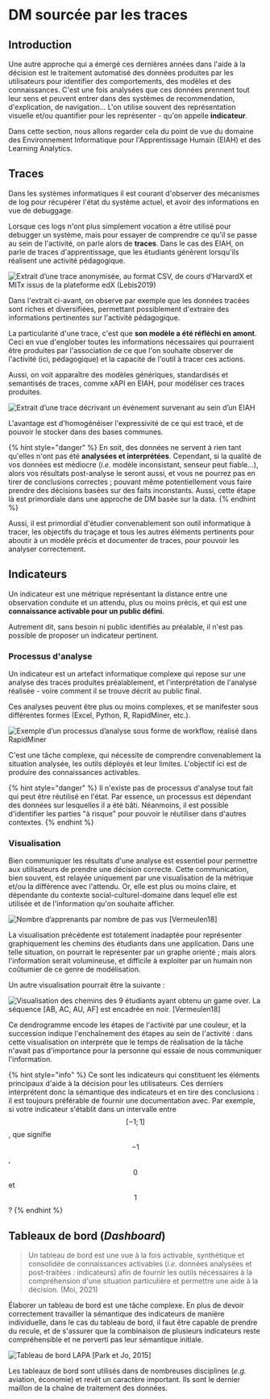 # DM sourcée par les traces

## Introduction

Une autre approche qui a émergé ces dernières années dans l'aide à la décision est le traitement automatisé des données produites par les utilisateurs pour identifier des comportements, des modèles et des connaissances. C'est une fois analysées que ces données prennent tout leur sens et peuvent entrer dans des systèmes de recommendation, d'explication, de navigation... L'on utilise souvent des représentation visuelle et/ou quantifier pour les représenter - qu'on appelle **indicateur**.

Dans cette section, nous allons regarder cela du point de vue du domaine des Environnement Informatique pour l'Apprentissage Humain \(EIAH\) et des Learning Analytics.

## Traces

Dans les systèmes informatiques il est courant d'observer des mécanismes de log pour récupérer l'état du système actuel, et avoir des informations en vue de debuggage.

Lorsque ces logs n'ont plus simplement vocation a être utilisé pour debugger un système, mais pour essayer de comprendre ce qu'il se passe au sein de l'activité, on parle alors de **traces**. Dans le cas des EIAH, on parle de traces d'apprentissage, que les étudiants génèrent lorsqu'ils réalisent une activité pédagogique.

![Extrait d&#x2019;une trace anonymis&#xE9;e, au format CSV, de cours d&#x2019;HarvardX et MITx issus de la plateforme edX \(Lebis2019\)](../.gitbook/assets/harvard_trace_example.png)

Dans l'extrait ci-avant, on observe par exemple que les données tracées sont riches et diversifiées, permettant possiblement d'extraire des informations pertinentes sur l'activité pédagogique.

La particularité d'une trace, c'est que **son modèle a été réfléchi en amont**. Ceci en vue d'englober toutes les informations nécessaires qui pourraient être produites par l'association de ce que l'on souhaite observer de l'activité \(ici, pédagogique\) et la capacité de l'outil à tracer ces actions.

Aussi, on voit apparaître des modèles génériques, standardisés et semantisés de traces, comme xAPI en EIAH, pour modéliser ces traces produites.

![Extrait d&#x2019;une trace d&#xE9;crivant un &#xE9;v&#xE9;nement survenant au sein d&#x2019;un EIAH](../.gitbook/assets/trace_xAPI_inputleveled.png)

L'avantage est d'homogénéiser l'expressivité de ce qui est tracé, et de pouvoir le stocker dans des bases communes.

{% hint style="danger" %}
En soit, des données ne servent à rien tant qu'elles n'ont pas été **analysées et interprétées**. Cependant, si la qualité de vos données est médiocre \(_i.e._ modèle inconsistant, senseur peut fiable...\), alors vos résultats post-analyse le seront aussi, et vous ne pourrez pas en tirer de conclusions correctes ; pouvant même potentiellement vous faire prendre des décisions basées sur des faits inconstants. Aussi, cette étape là est primordiale dans une approche de DM basée sur la data.
{% endhint %}

Aussi, il est primordial d'étudier convenablement son outil informatique à tracer, les objectifs du traçage et tous les autres éléments pertinents pour aboutir à un modèle précis et documenter de traces, pour pouvoir les analyser correctement.

## Indicateurs

Un indicateur est une métrique représentant la distance entre une observation conduite et un attendu, plus ou moins précis, et qui est une **connaissance activable pour un public défini**.

Autrement dit, sans besoin ni public identifiés au préalable, il n'est pas possible de proposer un indicateur pertinent.

### Processus d'analyse

Un indicateur est un artefact informatique complexe qui repose sur une analyse des traces produites préalablement, et l'interprétation de l'analyse réalisée - voire comment il se trouve décrit au public final.

Ces analyses peuvent être plus ou moins complexes, et se manifester sous différentes formes \(Excel, Python, R, RapidMiner, etc.\).

![Exemple d&#x2019;un processus d&#x2019;analyse sous forme de workflow, r&#xE9;alis&#xE9; dans RapidMiner](../.gitbook/assets/rapidminer2.png)

C'est une tâche complexe, qui nécessite de comprendre convenablement la situation analysée, les outils déployés et leur limites. L'objectif ici est de produire des connaissances activables.

{% hint style="danger" %}
Il n'existe pas de processus d'analyse tout fait qui peut être réutilisé en l'état. Par essence, un processus est dépendant des données sur lesquelles il a été bâti. Néanmoins, il est possible d'identifier les parties "à risque" pour pouvoir le réutiliser dans d'autres contextes.
{% endhint %}

### Visualisation

Bien communiquer les résultats d'une analyse est essentiel pour permettre aux utilisateurs de prendre une décision correcte. Cette communication, bien souvent, est relayée uniquement par une visualisation de la métrique et/ou la différence avec l'attendu. Or, elle est plus ou moins claire, et dépendante du contexte social-culturel-domaine dans lequel elle est utilisée et de l'information qu'on souhaite afficher.

![Nombre d&#x2019;apprenants par nombre de pas vus \[Vermeulen18\]](../.gitbook/assets/indic1.png)

La visualisation précédente est totalement inadaptée pour représenter graphiquement les chemins des étudiants dans une application. Dans une telle situation, on pourrait le représenter par un graphe orienté ; mais alors l'information serait volumineuse, et difficile à exploiter par un humain non coûtumier de ce genre de modélisation.

Un autre visualisation pourrait être la suivante :

![Visualisation des chemins des 9 &#xE9;tudiants ayant obtenu un game over. La s&#xE9;quence \[AB, AC, AU, AF\] est encadr&#xE9;e en noir. \[Vermeulen18\]](../.gitbook/assets/indic2.png)

Ce dendrogramme encode les étapes de l'activité par une couleur, et la succession indique l'enchaînement des étapes au sein de l'activité : dans cette visualisation on interprète que le temps de réalisation de la tâche n'avait pas d'importance pour la personne qui essaie de nous communiquer l'information.

{% hint style="info" %}
Ce sont les indicateurs qui constituent les éléments principaux d'aide à la décision pour les utilisateurs. Ces derniers interprétent donc la sémantique des indicateurs et en tire des conclusions : il est toujours préférable de fournir une documentation avec. Par exemple, si votre indicateur s'établit dans un intervalle entre $$[-1;1]$$, que signifie $$-1$$, $$0$$ et $$1$$ ?
{% endhint %}

## Tableaux de bord \(_Dashboard_\)

> Un tableau de bord est une vue à la fois activable, synthétique et consolidée de connaissances activables \(_i.e._ données analysées et post-traitées : indicateurs\) afin de fournir les outils nécessaires à la compréhension d'une situation particulière et permettre une aide à la décision. \(Moi, 2021\)

Élaborer un tableau de bord est une tâche complexe. En plus de devoir correctement travailler la sémantique des indicateurs de manière individuelle, dans le cas du tableau de bord, il faut être capable de prendre du recule, et de s'assurer que la combinaison de plusieurs indicateurs reste compréhensible et ne perverti pas leur sémantique initiale.

![Tableau de bord LAPA \[Park et Jo, 2015\]](../.gitbook/assets/dashboard.png)

Les tableaux de bord sont utilisés dans de nombreuses disciplines \(_e.g._ aviation, économie\) et revêt un caractère important. Ils sont le dernier maillon de la chaîne de traitement des données.

